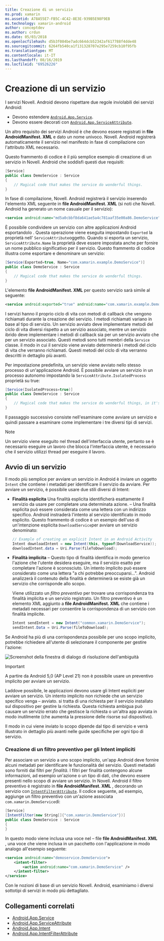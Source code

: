 ```yaml
---
title: Creazione di un servizio
ms.prod: xamarin
ms.assetid: A78A55E7-FB5C-4C42-8E3E-939B5E98F9EB
ms.technology: xamarin-android
author: conceptdev
ms.author: crdun
ms.date: 05/03/2018
ms.openlocfilehash: d5b3f084be7adc664dcb52342af617788f4dde48
ms.sourcegitcommit: 6264fb540ca1f131328707e295e7259cb10f95fb
ms.translationtype: MT
ms.contentlocale: it-IT
ms.lasthandoff: 08/16/2019
ms.locfileid: "69526226"
---
```

# <a name="creating-a-service"></a>Creazione di un servizio

I servizi Novell. Android devono rispettare due regole inviolabili dei servizi Android:

* Devono estendere [`Android.App.Service`](xref:Android.App.Service).
* Devono essere decorati con [`Android.App.ServiceAttribute`](xref:Android.App.ServiceAttribute).

Un altro requisito dei servizi Android è che devono essere registrati in **file AndroidManifest. XML** e dato un nome univoco. Novell. Android registrerà automaticamente il servizio nel manifesto in fase di compilazione con l'attributo XML necessario.

Questo frammento di codice è il più semplice esempio di creazione di un servizio in Novell. Android che soddisfi questi due requisiti:  

```csharp
[Service]
public class DemoService : Service
{
    // Magical code that makes the service do wonderful things.
}
```

In fase di compilazione, Novell. Android registrerà il servizio inserendo l'elemento XML seguente in **file AndroidManifest. XML** (si noti che Novell. Android ha generato un nome casuale per il servizio):

```xml
<service android:name="md5a0cbbf8da641ae5a4c781aaf35e00a86.DemoService" />
```

È possibile condividere un servizio con altre applicazioni Android esportandolo . Questa operazione viene eseguita impostando `Exported` la proprietà nell' `ServiceAttribute`oggetto. Quando si esporta un servizio, `ServiceAttribute.Name` la proprietà deve essere impostata anche per fornire un nome pubblico significativo per il servizio. Questo frammento di codice illustra come esportare e denominare un servizio:

```csharp
[Service(Exported=true, Name="com.xamarin.example.DemoService")]
public class DemoService : Service
{
    // Magical code that makes the service do wonderful things.
}
```

L'elemento **file AndroidManifest. XML** per questo servizio sarà simile al seguente:

```xml
<service android:exported="true" android:name="com.xamarin.example.DemoService" />
```

I servizi hanno il proprio ciclo di vita con metodi di callback che vengono richiamati durante la creazione del servizio. I metodi richiamati variano in base al tipo di servizio. Un servizio avviato deve implementare metodi del ciclo di vita diversi rispetto a un servizio associato, mentre un servizio ibrido deve implementare i metodi di callback sia per un servizio avviato che per un servizio associato. Questi metodi sono tutti membri della `Service` classe. il modo in cui il servizio viene avviato determinerà i metodi del ciclo di vita che verranno richiamati. Questi metodi del ciclo di vita verranno descritti in dettaglio più avanti.

Per impostazione predefinita, un servizio viene avviato nello stesso processo di un'applicazione Android. È possibile avviare un servizio in un processo autonomo impostando la `ServiceAttribute.IsolatedProcess` proprietà su true:

```csharp
[Service(IsolatedProcess=true)]
public class DemoService : Service
{
    // Magical code that makes the service do wonderful things, in it's own process!
}
```

Il passaggio successivo consiste nell'esaminare come avviare un servizio e quindi passare a esaminare come implementare i tre diversi tipi di servizi.

> [!NOTE]
> Un servizio viene eseguito nel thread dell'interfaccia utente, pertanto se è necessario eseguire un lavoro che blocca l'interfaccia utente, è necessario che il servizio utilizzi thread per eseguire il lavoro.

## <a name="starting-a-service"></a>Avvio di un servizio

Il modo più semplice per avviare un servizio in Android è inviare un oggetto `Intent` che contiene i metadati per identificare il servizio da avviare. Per avviare un servizio, è possibile usare due stili diversi di Intent:

- **Finalità esplicita** Una finalità esplicita identificherà esattamente il servizio da usare per completare una determinata azione. &ndash; Una finalità esplicita può essere considerata come una lettera con un indirizzo specifico. Android instraderà l'intento al servizio identificato in modo esplicito. Questo frammento di codice è un esempio dell'uso di un'intenzione esplicita `DownloadService`per avviare un servizio denominato:

    ```csharp
    // Example of creating an explicit Intent in an Android Activity
    Intent downloadIntent = new Intent(this, typeof(DownloadService));
    downloadIntent.data = Uri.Parse(fileToDownload);
    ```

- **Finalità implicita** &ndash; Questo tipo di finalità identifica in modo generico l'azione che l'utente desidera eseguire, ma il servizio esatto per completare l'azione è sconosciuto. Un intento implicito può essere considerato come una lettera "a chi potrebbe preoccuparsi...".
    Android analizzerà il contenuto della finalità e determinerà se esiste già un servizio che corrisponde allo scopo.

    Viene utilizzato un _filtro preventivo_ per trovare una corrispondenza tra finalità implicita e un servizio registrato. Un filtro preventivo è un elemento XML aggiunto a **file AndroidManifest. XML** che contiene i metadati necessari per consentire la corrispondenza di un servizio con finalità implicite.

    ```csharp
    Intent sendIntent = new Intent("common.xamarin.DemoService");
    sendIntent.Data = Uri.Parse(fileToDownload);
    ```

Se Android ha più di una corrispondenza possibile per uno scopo implicito, potrebbe richiedere all'utente di selezionare il componente per gestire l'azione:

![Screenshot della finestra di dialogo di risoluzione dell'ambiguità](images/creating-a-service-01.png "Screenshot della finestra di dialogo di risoluzione dell'ambiguità")

> [!IMPORTANT]
> A partire da Android 5,0 (AP Level 21) non è possibile usare un preventivo implicito per avviare un servizio.

Laddove possibile, le applicazioni devono usare gli Intent espliciti per avviare un servizio. Un intento implicito non richiede che un servizio specifico venga &ndash; avviato. si tratta di una richiesta per il servizio installato sul dispositivo per gestire la richiesta. Questa richiesta ambigua può causare un servizio errato che gestisce la richiesta o un'altra app avviata in modo inutilmente (che aumenta la pressione delle risorse sul dispositivo).

Il modo in cui viene inviato lo scopo dipende dal tipo di servizio e verrà illustrato in dettaglio più avanti nelle guide specifiche per ogni tipo di servizio.


### <a name="creating-an-intent-filter-for-implicit-intents"></a>Creazione di un filtro preventivo per gli Intent impliciti

Per associare un servizio a uno scopo implicito, un'app Android deve fornire alcuni metadati per identificare le funzionalità del servizio. Questi metadati sono forniti dai filtri per _finalità_. I filtri per finalità contengono alcune informazioni, ad esempio un'azione o un tipo di dati, che devono essere presenti nello scopo di avviare un servizio. In Novell. Android il filtro preventivo è registrato in **file AndroidManifest. XML** , decorando un servizio con [`IntentFilterAttribute`](xref:Android.App.IntentFilterAttribute). Il codice seguente, ad esempio, aggiunge un filtro preventivo con un'azione associata `com.xamarin.DemoService`di:

```csharp
[Service]
[IntentFilter(new String[]{"com.xamarin.DemoService"})]
public class DemoService : Service
{
}
```

In questo modo viene inclusa una voce nel &ndash; file **file AndroidManifest. XML** , una voce che viene inclusa in un pacchetto con l'applicazione in modo analogo all'esempio seguente:

```xml
<service android:name="demoservice.DemoService">
    <intent-filter>
        <action android:name="com.xamarin.DemoService" />
    </intent-filter>
</service>
```

Con le nozioni di base di un servizio Novell. Android, esaminiamo i diversi sottotipi di servizi in modo più dettagliato.


## <a name="related-links"></a>Collegamenti correlati

- [Android.App.Service](xref:Android.App.Service)
- [Android.App.ServiceAttribute](xref:Android.App.ServiceAttribute)
- [Android.App.Intent](xref:Android.Content.Intent)
- [Android.App.IntentFilterAttribute](xref:Android.App.IntentFilterAttribute)
